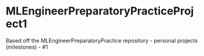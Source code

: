 # MLEngineerPreparatoryPracticeProject1
Based off the MLEngineerPreparatoryPractice repository - personal projects (milestones) - #1
